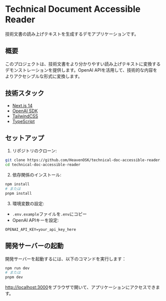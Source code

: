 # Technical Document Accessible Reader

技術文書の読み上げテキストを生成するデモアプリケーションです。

## 概要

このプロジェクトは、技術文書をより分かりやすい読み上げテキストに変換するデモンストレーションを提供します。OpenAI APIを活用して、技術的な内容をよりアクセシブルな形式に変換します。

## 技術スタック

- [Next.js 14](https://nextjs.org/)
- [OpenAI SDK](https://platform.openai.com/)
- [TailwindCSS](https://tailwindcss.com/)
- [TypeScript](https://www.typescriptlang.org/)

## セットアップ

1. リポジトリのクローン:
```bash
git clone https://github.com/HeavenOSK/technical-doc-accessible-reader.git
cd technical-doc-accessible-reader
```

2. 依存関係のインストール:
```bash
npm install
# または
pnpm install
```

3. 環境変数の設定:
- `.env.example`ファイルを`.env`にコピー
- OpenAI APIキーを設定:
```
OPENAI_API_KEY=your_api_key_here
```

## 開発サーバーの起動

開発サーバーを起動するには、以下のコマンドを実行します：

```bash
npm run dev
# または
pnpm dev
```

[http://localhost:3000](http://localhost:3000)をブラウザで開いて、アプリケーションにアクセスできます。
